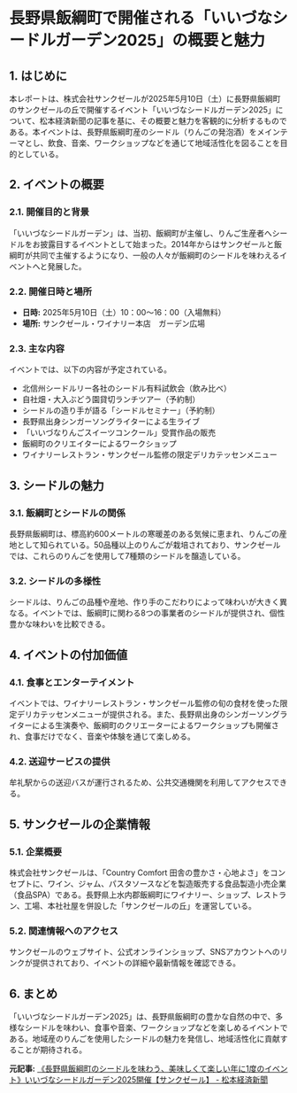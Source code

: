 # 長野県飯綱町で開催される「いいづなシードルガーデン2025」の概要と魅力

## 1. はじめに

本レポートは、株式会社サンクゼールが2025年5月10日（土）に長野県飯綱町のサンクゼールの丘で開催するイベント「いいづなシードルガーデン2025」について、松本経済新聞の記事を基に、その概要と魅力を客観的に分析するものである。本イベントは、長野県飯綱町産のシードル（りんごの発泡酒）をメインテーマとし、飲食、音楽、ワークショップなどを通じて地域活性化を図ることを目的としている。

## 2. イベントの概要

### 2.1. 開催目的と背景

「いいづなシードルガーデン」は、当初、飯綱町が主催し、りんご生産者へシードルをお披露目するイベントとして始まった。2014年からはサンクゼールと飯綱町が共同で主催するようになり、一般の人々が飯綱町のシードルを味わえるイベントへと発展した。

### 2.2. 開催日時と場所

* **日時:** 2025年5月10日（土）10：00～16：00（入場無料）
* **場所:** サンクゼール・ワイナリー本店　ガーデン広場

### 2.3. 主な内容

イベントでは、以下の内容が予定されている。

* 北信州シードルリー各社のシードル有料試飲会（飲み比べ）
* 自社畑・大入ぶどう園貸切ランチツアー（予約制）
* シードルの造り手が語る「シードルセミナー」（予約制）
* 長野県出身シンガーソングライターによる生ライブ
* 「いいづなりんごスイーツコンクール」受賞作品の販売
* 飯綱町のクリエイターによるワークショップ
* ワイナリーレストラン・サンクゼール監修の限定デリカテッセンメニュー

## 3. シードルの魅力

### 3.1. 飯綱町とシードルの関係

長野県飯綱町は、標高約600メートルの寒暖差のある気候に恵まれ、りんごの産地として知られている。50品種以上のりんごが栽培されており、サンクゼールでは、これらのりんごを使用して7種類のシードルを醸造している。

### 3.2. シードルの多様性

シードルは、りんごの品種や産地、作り手のこだわりによって味わいが大きく異なる。イベントでは、飯綱町に関わる8つの事業者のシードルが提供され、個性豊かな味わいを比較できる。

## 4. イベントの付加価値

### 4.1. 食事とエンターテイメント

イベントでは、ワイナリーレストラン・サンクゼール監修の旬の食材を使った限定デリカテッセンメニューが提供される。また、長野県出身のシンガーソングライターによる生演奏や、飯綱町のクリエーターによるワークショップも開催され、食事だけでなく、音楽や体験を通じて楽しめる。

### 4.2. 送迎サービスの提供

牟礼駅からの送迎バスが運行されるため、公共交通機関を利用してアクセスできる。

## 5. サンクゼールの企業情報

### 5.1. 企業概要

株式会社サンクゼールは、「Country Comfort 田舎の豊かさ・心地よさ」をコンセプトに、ワイン、ジャム、パスタソースなどを製造販売する食品製造小売企業（食品SPA）である。長野県上水内郡飯綱町にワイナリー、ショップ、レストラン、工場、本社社屋を併設した「サンクゼールの丘」を運営している。

### 5.2. 関連情報へのアクセス

サンクゼールのウェブサイト、公式オンラインショップ、SNSアカウントへのリンクが提供されており、イベントの詳細や最新情報を確認できる。

## 6. まとめ

「いいづなシードルガーデン2025」は、長野県飯綱町の豊かな自然の中で、多様なシードルを味わい、食事や音楽、ワークショップなどを楽しめるイベントである。地域産のりんごを使用したシードルの魅力を発信し、地域活性化に貢献することが期待される。



**元記事:** [《長野県飯綱町のシードルを味わう、美味しくて楽しい年に1度のイベント》いいづなシードルガーデン2025開催【サンクゼール】 - 松本経済新聞](https://matsumoto.keizai.biz/release/399867/)